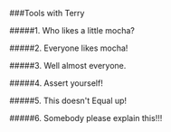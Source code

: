 ###Tools with Terry

#####1. Who likes a little mocha? 

#####2. Everyone likes mocha!

#####3. Well almost everyone.

#####4. Assert yourself! 

#####5. This doesn't Equal up!

#####6. Somebody please explain this!!!

